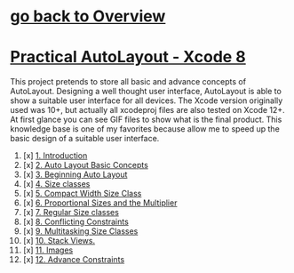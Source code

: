 # [go back to Overview](https://github.com/c4arl0s#swift)

# [Practical AutoLayout - Xcode 8](https://github.com/c4arl0s/PracticalAutoLayoutXcode#go-back-to-overview)

This project pretends to store all basic and advance concepts of AutoLayout. Designing a well thought user interface, AutoLayout is able to show a suitable user interface for all devices. The Xcode version originally used was 10+, but actually all xcodeproj files are also tested on Xcode 12+. At first glance you can see GIF files to show what is the final product. This knowledge base is one of my favorites because allow me to speed up the basic design of a suitable user interface.

1. [x] [1. Introduction](https://github.com/c4arl0s/PracticalAutoLayoutXcodeIndex#1-introduction) 
2. [x] [2. Auto Layout Basic Concepts](https://github.com/c4arl0s/PracticalAutoLayoutXcodeIndex#2-autolayout-basic-concepts)
3. [x] [3. Beginning Auto Layout](https://github.com/c4arl0s/PracticalAutoLayoutXcodeIndex#3-beginning-auto-layout)
4. [x] [4. Size classes](https://github.com/c4arl0s/PracticalAutoLayoutXcodeIndex#4-size-classes)
5. [x] [5. Compact Width Size Class](https://github.com/c4arl0s/PracticalAutoLayoutXcodeIndex#5-compact-width-size-class)
6. [x] [6. Proportional Sizes and the Multiplier](https://github.com/c4arl0s/PracticalAutoLayoutXcodeIndex#6-proportional-sizes-and-the-multiplier)
7. [x] [7. Regular Size classes](https://github.com/c4arl0s/PracticalAutoLayoutXcodeIndex#7-regular-sizes-classes)
8. [x] [8. Conflicting Constraints](https://github.com/c4arl0s/PracticalAutoLayoutXcodeIndex#8-conflicting-constraints)
9. [x] [9. Multitasking Size Classes](https://github.com/c4arl0s/PracticalAutoLayoutXcodeIndex#9-multitasking-size-classes)
10. [x] [10. Stack Views.](https://github.com/c4arl0s/PracticalAutoLayoutXcodeIndex#10-stack-views)
11. [x] [11. Images](https://github.com/c4arl0s/PracticalAutoLayoutXcodeIndex#11-images)
12. [x] [12. Advance Constraints](https://github.com/c4arl0s/PracticalAutoLayoutXcodeIndex#12-advanced-constraints)


